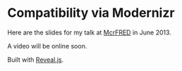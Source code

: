 # Compatibility via Modernizr

Here are the slides for my talk at [McrFRED](http://fredup.github.io/manchester/) in June 2013.

A video will be online soon.

Built with [Reveal.js](http://lab.hakim.se/reveal-js/).
